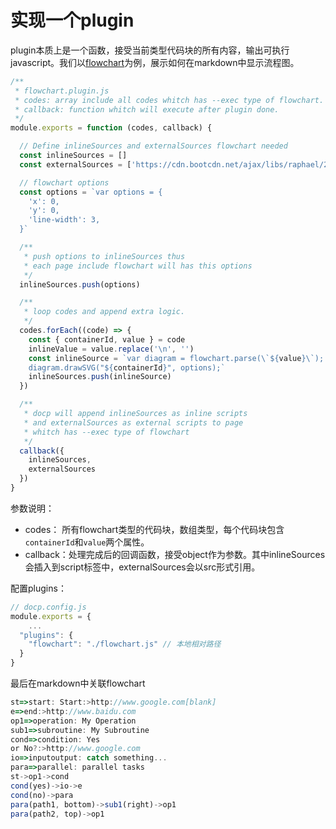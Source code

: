 # 实现一个plugin

plugin本质上是一个函数，接受当前类型代码块的所有内容，输出可执行javascript。我们以[flowchart](https://flowchart.js.org/)为例，展示如何在markdown中显示流程图。

```javascript
/**
 * flowchart.plugin.js
 * codes: array include all codes whitch has --exec type of flowchart.
 * callback: function whitch will execute after plugin done.
 */
module.exports = function (codes, callback) {

  // Define inlineSources and externalSources flowchart needed
  const inlineSources = []
  const externalSources = ['https://cdn.bootcdn.net/ajax/libs/raphael/2.3.0/raphael.js', 'https://cdn.bootcdn.net/ajax/libs/flowchart/1.13.0/flowchart.js']

  // flowchart options
  const options = `var options = {
    'x': 0,
    'y': 0,
    'line-width': 3,
  }`

  /**
   * push options to inlineSources thus
   * each page include flowchart will has this options
   */
  inlineSources.push(options)

  /**
   * loop codes and append extra logic.
   */
  codes.forEach((code) => {
    const { containerId, value } = code
    inlineValue = value.replace('\n', '')
    const inlineSource = `var diagram = flowchart.parse(\`${value}\`);
    diagram.drawSVG("${containerId}", options);`
    inlineSources.push(inlineSource)
  })

  /**
   * docp will append inlineSources as inline scripts
   * and externalSources as external scripts to page
   * whitch has --exec type of flowchart
   */
  callback({
    inlineSources,
    externalSources
  })
}
```

参数说明：

- codes： 所有flowchart类型的代码块，数组类型，每个代码块包含`containerId`和`value`两个属性。
- callback：处理完成后的回调函数，接受object作为参数。其中inlineSources会插入到script标签中，externalSources会以src形式引用。



配置plugins：

```javascript
// docp.config.js
module.exports = {
	...
  "plugins": {
    "flowchart": "./flowchart.js" // 本地相对路径
  }
}
```



最后在markdown中关联flowchart

```javascript --exec=flowchart --show
st=>start: Start:>http://www.google.com[blank]
e=>end:>http://www.baidu.com
op1=>operation: My Operation
sub1=>subroutine: My Subroutine
cond=>condition: Yes
or No?:>http://www.google.com
io=>inputoutput: catch something...
para=>parallel: parallel tasks
st->op1->cond
cond(yes)->io->e
cond(no)->para
para(path1, bottom)->sub1(right)->op1
para(path2, top)->op1
```
